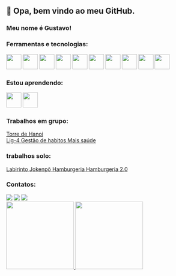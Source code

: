 ## 👋 Opa, bem vindo ao meu GitHub.
### Meu nome é Gustavo!

### Ferramentas e tecnologias:

<img src="https://cdn.jsdelivr.net/gh/devicons/devicon/icons/git/git-original.svg" width="40" height="40" margin-left="5px" /> <img src="https://cdn.jsdelivr.net/gh/devicons/devicon/icons/linux/linux-plain.svg" width="40" height="40" margin-left="5px"/> <img src="https://cdn.jsdelivr.net/gh/devicons/devicon/icons/html5/html5-plain.svg" width="40" height="40" margin-left="5px"/> <img src="https://cdn.jsdelivr.net/gh/devicons/devicon/icons/css3/css3-plain.svg" width="40" height="40" margin-left="5px"/> <img src="https://cdn.jsdelivr.net/gh/devicons/devicon/icons/javascript/javascript-original.svg" width="40" height="40" margin-left="5px"/> <img src="https://cdn.jsdelivr.net/gh/devicons/devicon/icons/react/react-original.svg" width="40" height="40" margin-left="5px"/> <img src="https://cdn.jsdelivr.net/gh/devicons/devicon/icons/python/python-plain.svg" width="40" height="40" margin-left="5px"/> <img src="https://cdn.jsdelivr.net/gh/devicons/devicon/icons/flask/flask-original.svg" width="40" height="40" margin-left="5px"/> <img src="https://cdn.jsdelivr.net/gh/devicons/devicon/icons/mongodb/mongodb-plain.svg" width="40" height="40" margin-left="5px"/> <img src="https://cdn.jsdelivr.net/gh/devicons/devicon/icons/postgresql/postgresql-plain.svg" width="40" height="40" margin-left="5px"/> 
          
          
### Estou aprendendo: 

<img src="https://cdn.jsdelivr.net/gh/devicons/devicon/icons/nodejs/nodejs-original.svg" width="40" height="40" margin-left="5px"/> <img src="https://cdn.jsdelivr.net/gh/devicons/devicon/icons/express/express-original-wordmark.svg" width="40" height="40" margin-left="5px" style="color:blue;" />

### Trabalhos em grupo:

<a href="https://pronguto.github.io/entrega-torre-de-hanoi-sprint-5-luanagomesz-1/" target="_blank"> Torre de Hanoi </a> </br>
<a href="https://kenzie-academy-brasil-developers.github.io/entrega-lig-4-sprint-5-Pronguto/" target="_blank"> Lig-4 </a>
<a href="https://habits-team-project.vercel.app" target="_blank"> Gestão de habitos </a>
<a href="https://maissaude.vercel.app" target="_blank"> Mais saúde </a>

### trabalhos solo:

<a href="https://kenzie-academy-brasil-developers.github.io/entrega-labirinto-sprint-5-Pronguto/" target="_blank"> Labirinto </a>
<a href="https://kenzie-academy-brasil-developers.github.io/entrega-construa-um-jogo-de-azar-sprint-3-Pronguto/" target="_blank"> Jokenpô </a>
<a href="https://react-entrega-s1-hamburgueria-da-kenzie-pronguto.vercel.app" target="_blank"> Hamburgeria </a>
<a href="https://react-entrega-s5-hamburgueria-2-0-com-typescript-json-pronguto.vercel.app" target="_blank"> Hamburgeria 2.0 </a>


### Contatos:

<div>
  <a href="https://www.instagram.com/123_gustavo_123" target="_blank"><img src="https://img.shields.io/badge/-Instagram-%23E4405F?style=for-the-badge&logo=instagram&logoColor=white" target="_blank"></a>
  <a href = "mailto:ribeiro.gustavo95@gmail.com"><img src="https://img.shields.io/badge/Gmail-D14836?style=for-the-badge&logo=gmail&logoColor=white" target="_blank"></a>
  <a href="https://www.linkedin.com/in/gustavo-ribeiro-1522331a7/" target="_blank"><img src="https://img.shields.io/badge/-LinkedIn-%230077B5?style=for-the-badge&logo=linkedin&logoColor=white" target="_blank"></a>   
</div>


<div>
  <a href="https://github.com/pronguto">
  <img height="180em" src="https://github-readme-stats.vercel.app/api/top-langs/?username=pronguto&layout=compact&langs_count=7&theme=dracula"/>
  <img height="180em" src="https://github-readme-stats.vercel.app/api?username=pronguto&show_icons=true&theme=dracula&include_all_commits=true&count_private=true"/>
</div>

  
<!--  ![Snake animation](https://github.com/pronguto/pronguto/blob/output/github-contribution-grid-snake.svg) -->

<!--
**pronguto/pronguto** is a ✨ _special_ ✨ repository because its `README.md` (this file) appears on your GitHub profile.


## 👋 Hello! Welcome to my Github profile.
### My name is Gustavo!


Here are some ideas to get you started:

- 🔭 I’m currently working on ...
- 🌱 I'm currently learning technologies to become a full stack web developer and some of the languages I'm learning are javascript, typescript, react, python, flask, NoSQL and SQL.

- 🌱 Atualmente estou aprendendo tecnologias para me tornar um desenvolvedor web full stack e algumas das linguagens que estou aprendendo são javascript, typescript, react, python, flask, NoSQL e SQL.

- 👯 I'm looking to collaborate on full stack web projects.

- 👯 Estou procurando colaborar em projetos web full stack.

- 🤔 I’m looking for help with ...
- 💬 Ask me about ...
- 📫 How to reach me: https://www.linkedin.com/in/gustavo-ribeiro-1522331a7/
- 😄 Pronouns: ...
- ⚡ Fun fact: ...
-->

